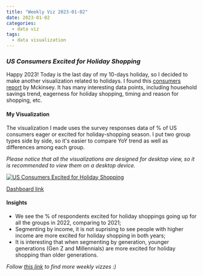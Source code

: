 ```yaml
---
title: "Weekly Viz 2023-01-02"
date: 2023-01-02
categories:
  - data viz
tags:
  - data visualization
---
```


### *US Consumers Excited for Holiday Shopping*

Happy 2023! Today is the last day of my 10-days holiday, so I decided to make another visualization related to holidays. I found this [consumers report](https://www.mckinsey.com/capabilities/growth-marketing-and-sales/our-insights/us-holiday-shopping-2022-tis-the-season-to-be-cautiously-optimistic) by Mckinsey. It has many interesting data points, including household savings trend, eagerness for holiday shopping, timing and reason for shopping, etc.  

#### My Visualization

The visualization I made uses the survey responses data of % of US consumers eager or excited for holiday-shopping season. I put two group types side by side, so it's easier to compare YoY trend as well as differences among each group.  

*Please notice that all the visualizations are designed for desktop view, so it is recommended to view them on a desktop device.*  

<div class='tableauPlaceholder' id='viz1672720159581' style='position: relative'>
  <noscript>
    <a href='#'>
      <img alt='US Consumers Excited for Holiday Shopping ' src='https:&#47;&#47;public.tableau.com&#47;static&#47;images&#47;20&#47;20230102USConsumersExcitedforHolidayShopping&#47;USConsumersExcitedforHolidayShopping&#47;1_rss.png' style='border: none' />
    </a>
  </noscript>
  <object class='tableauViz'  style='display:none;'>
  <param name='host_url' value='https%3A%2F%2Fpublic.tableau.com%2F' />
  <param name='embed_code_version' value='3' />
  <param name='site_root' value='' />
  <param name='name' value='20230102USConsumersExcitedforHolidayShopping&#47;USConsumersExcitedforHolidayShopping' />
  <param name='tabs' value='no' />
  <param name='toolbar' value='yes' />
  <param name='static_image' value='https:&#47;&#47;public.tableau.com&#47;static&#47;images&#47;20&#47;20230102USConsumersExcitedforHolidayShopping&#47;USConsumersExcitedforHolidayShopping&#47;1.png' /> <param name='animate_transition' value='yes' /><param name='display_static_image' value='yes' /><param name='display_spinner' value='yes' />
  <param name='display_overlay' value='yes' />
  <param name='display_count' value='yes' />
  <param name='language' value='en-US' />
  <param name='filter' value='publish=yes' />
  </object></div>       
  <script type='text/javascript'>       
  var divElement = document.getElementById('viz1672720159581');         
  var vizElement = divElement.getElementsByTagName('object')[0];            
  if ( divElement.offsetWidth > 800 ) { vizElement.style.width='800px';vizElement.style.height='627px';} else if ( divElement.offsetWidth > 500 ) { vizElement.style.width='800px';vizElement.style.height='627px';} else { vizElement.style.width='100%';vizElement.style.height='727px';}                     var scriptElement = document.createElement('script');                    scriptElement.src = 'https://public.tableau.com/javascripts/api/viz_v1.js';         
  vizElement.parentNode.insertBefore(scriptElement, vizElement);            
</script>  

[Dashboard link](https://public.tableau.com/views/20230102USConsumersExcitedforHolidayShopping/USConsumersExcitedforHolidayShopping?:language=en-US&publish=yes&:display_count=n&:origin=viz_share_link)
  
#### Insights
* We see the % of respondents excited for holiday shoppings going up for all the groups in 2022, comparing to 2021;  
* Segmenting by income, it is not suprising to see people with higher income are more excited for holiday shopping in both years;  
* It is interesting that when segmenting by generation, younger generations (Gen Z and Millennials) are more excited for holiday shopping than older generations.  
  
*Follow [this link](https://yudong-94.github.io/personal-website/project/WeeklyViz2023/) to find more weekly vizzes :)*
